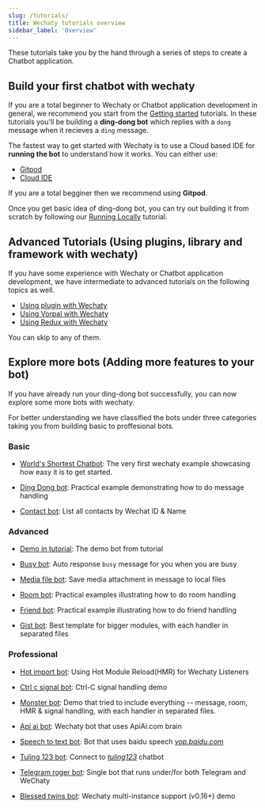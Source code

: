 ```yaml
---
slug: /tutorials/
title: Wechaty tutorials overview
sidebar_label: 'Overview'
---
```


<!-- tutorial/Codelab - Converts a reader from curious investigator to active user. -->

These tutorials take you by the hand through a series of steps to create a Chatbot application.

## Build your first chatbot with wechaty

If you are a total beginner to Wechaty or Chatbot application development in general, we recommend you start from the [Getting started](getting-started/overview.mdx) tutorials. In these tutorials you'll be building a **ding-dong bot** which replies with a `dong` message when it recieves a `ding` message.

The fastest way to get started with Wechaty is to use a Cloud based IDE for **running the bot** to understand how it works. You can either use:

- [Gitpod](getting-started/quick-start.mdx)
- [Cloud IDE](getting-started/quick-start.mdx)

If you are a total begginer then we recommend using **Gitpod**.

Once you get basic idea of ding-dong bot, you can try out building it from scratch by following our [Running Locally](getting-started/hard-way.mdx) tutorial.

## Advanced Tutorials (Using plugins, library and framework with wechaty)

If you have some experience with Wechaty or Chatbot application development, we have intermediate to advanced tutorials on the following topics as well.

- [Using plugin with Wechaty](tutorials/using-plugin-with-wechaty.md)
- [Using Vorpal with Wechaty](tutorials/using-vorpal-with-wechaty.md)
- [Using Redux with Wechaty](tutorials/using-redux-with-wechaty.md)

You can skip to any of them.

## Explore more bots (Adding more features to your bot)

If you have already run your ding-dong bot successfully, you can now explore some more bots with wechaty.

For better understanding we have classified the bots under three categories taking you from building basic to proffesional bots.

### Basic

- [World's Shortest Chatbot](examples/basic/the-worlds-shortest-chatbot-code-in-6-lines.md): The very first wechaty example showcasing how easy it is to get started.

- [Ding Dong bot](examples/basic/ding-dong-bot.md): Practical example demonstrating how to do message handling

- [Contact bot](examples/basic/contact-bot.md): List all contacts by Wechat ID & Name

### Advanced

- [Demo in tutorial](examples/advanced/demo-in-tutorial.md): The demo bot from tutorial

- [Busy bot](examples/advanced/busy-bot.md): Auto response `busy` message for you when you are busy

- [Media file bot](examples/advanced/media-file-bot.md): Save media attachment in message to local files

- [Room bot](examples/advanced/room-bot.md): Practical examples illustrating how to do room handling

- [Friend bot](examples/advanced/friend-bot.md): Practical example illustrating how to do friend handling

- [Gist bot](examples/advanced/gist-bot.md): Best template for bigger modules, with each handler in separated files

### Professional

- [Hot import bot](examples/professional/hot-import-bot.md): Using Hot Module Reload(HMR) for Wechaty Listeners

- [Ctrl c signal bot](examples/professional/ctrl-c-signal-bot.md): Ctrl-C signal handling demo

- [Monster bot](examples/professional/monster-bot.md): Demo that tried to include everything -- message, room, HMR & signal handling, with each handler in separated files.

- [Api ai bot](examples/professional/api-ai-bot.md): Wechaty bot that uses ApiAi.com brain

- [Speech to text bot](examples/professional/speech-to-text-bot.md): Bot that uses baidu speech *[vop.baidu.com](vop.baidu.com)*

- [Tuling 123 bot](examples/professional/tuling123-bot.md): Connect to *[tuling123](http://www.turingapi.com/)* chatbot

- [Telegram roger bot](examples/professional/telegram-roger-bot.md): Single bot that runs under/for both Telegram and WeChaty

- [Blessed twins bot](examples/professional/blessed-twins-bot.md): Wechaty multi-instance support (v0.16+) demo
